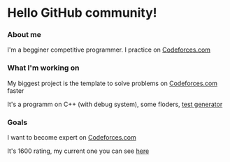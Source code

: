 # Hello GitHub community!

### About me

I'm a begginer competitive programmer. I practice on [Codeforces.com](https://codeforces.com/)

### What I'm working on

My biggest project is the template to solve problems on [Codeforces.com](https://codeforces.com/) faster

It's a programm on C++ (with debug system), some floders, [test generator](https://codeforces.com/blog/entry/127104?locale=en)

### Goals

I want to become expert on [Codeforces.com](https://codeforces.com/)

It's 1600 rating, my current one you can see [here](https://codeforces.com/profile/rustam-cpp?locale=en)
